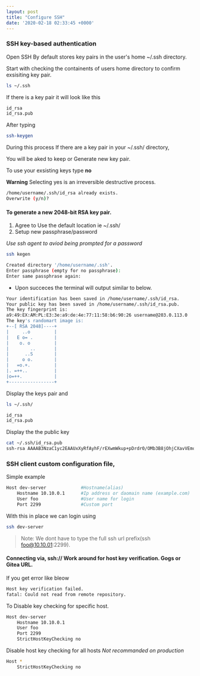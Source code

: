 ```yaml
---
layout: post
title: "Configure SSH" 
date: '2020-02-18 02:33:45 +0000'
---
```


### SSH key-based authentication 

Open SSH By default stores key pairs in the user's home ~/.ssh directory.  

Start with checking the containents of users home directory to confirm exsisiting key pair.

```bash
ls ~/.ssh
```
If there is a key pair it will look like this

```bash
id_rsa
id_rsa.pub
```
After typing 

```bash
ssh-keygen 
```
During this process If there are a key pair in your ~/.ssh/ directory, 

You will be aked to keep or Generate new key pair.

To use your exsisting keys type **no**

**Warning** Selecting yes is an irreversible destructive process.

```bash
/home/username/.ssh/id_rsa already exists.
Overwrite (y/n)?
```
#### To generate a new 2048-bit RSA key pair.

1. Agree to Use the default location ie ~/.ssh/
2. Setup  new passphrase/password 

*Use ssh agent to aviod being prompted for a password*

```bash
ssh kegen 
```

```bash
Created directory '/home/username/.ssh'.
Enter passphrase (empty for no passphrase):
Enter same passphrase again: 
```
- Upon succeces the terminal will output similar to below.

```bash
Your identification has been saved in /home/username/.ssh/id_rsa.
Your public key has been saved in /home/username/.ssh/id_rsa.pub.
The key fingerprint is:
a9:49:EX:AM:PL:E3:3e:a9:de:4e:77:11:58:b6:90:26 username@203.0.113.0
The key's randomart image is:
+--[ RSA 2048]----+
|     ..o         |
|   E o= .        |
|    o. o         |
|        ..       |
|      ..S        |
|     o o.        |
|   =o.+.         |
|. =++..          |
|o=++.            |
+-----------------+
```

Display the keys pair and 

```bash
ls ~/.ssh/
```

```bash
id_rsa
id_rsa.pub
```
Display the the public key
```bash
cat ~/.ssh/id_rsa.pub
ssh-rsa AAAAB3NzaC1yc2EAAUxXyRfAyhF/rEXwmWkup+pDrdr0/OMb3B8jOhjCXavVEmo7ff/cyDQ0FLqJtiReP12UC50M3M4ALHi98ulG9hJe7IE/ user@example
```

### SSH client custom configuration file, 

Simple example

```bash
Host dev-server             #Hostname(alias)
    Hostname 10.10.0.1      #Ip address or daomain name (example.com)
    User foo                #User name for login
    Port 2299               #Custom port
```

With this in place we can login using 

```bash
ssh dev-server
```
> Note: We dont have to type the full ssh url prefix(ssh foo@10.10.01:2299).


####  Connecting via, ssh:// Work around for host key verification. Gogs or Gitea URL. 
 
If you get error like bleow

```bash
Host key verification failed.
fatal: Could not read from remote repository.
```
To Disable key checking for specific host.

```bash
Host dev-server
    Hostname 10.10.0.1
    User foo
    Port 2299
    StrictHostKeyChecking no
```

Disable host key checking for all hosts
*Not recommanded on production*

```bash
Host *
    StrictHostKeyChecking no
```














